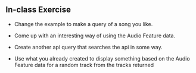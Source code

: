 ## In-class Exercise

  - Change the example to make a query of a song you like. 
  - Come up with an interesting way of using the Audio Feature data.

  - Create another api query that searches the api in some way. 
  - Use what you already created to display something based on the Audio Feature data for a random track from the tracks returned